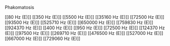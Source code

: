 Phakomatosis

[[80 Hz (E)]]
[[350 Hz (E)]]
[[5500 Hz (E)]]
[[35160 Hz (E)]]
[[72500 Hz (E)]]
[[93500 Hz (E)]]
[[525710 Hz (E)]]
[[650000 Hz (E)]]
[[759830 Hz (E)]]
[[924370 Hz (E)]]
[[400 Hz (E)]]
[[950 Hz (E)]]
[[72500 Hz (E)]]
[[124370 Hz (E)]]
[[97500 Hz (E)]]
[[269710 Hz (E)]]
[[476500 Hz (E)]]
[[527000 Hz (E)]]
[[667000 Hz (E)]]
[[729060 Hz (E)]]